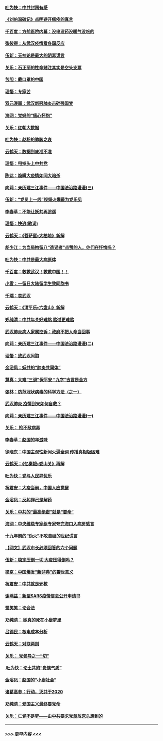 #### [吐为快：中共封网有感](../pages/nsc993/n11852575.md?t=02080622) 
#### [《刘伯温碑记》点明避开瘟疫的真言](../pages/nsc993/n11852128.md?t=02080622) 
#### [千百度：方舱医院内幕：没电没药没暖气没吃的](../pages/nsc993/n11850211.md?t=02080622) 
#### [张彼得：从武汉疫情看各国反应](../pages/nsc993/n11850102.md?t=02080622) 
#### [伍新：无神论是最大的阴毒谎言](../pages/nsc993/n11846129.md?t=02080622) 
#### [关乐：石正丽的性命赌注其实是空头支票](../pages/nsc993/n11846109.md?t=02080622) 
#### [苦胆：戴口罩的中国](../pages/nsc993/n11845576.md?t=02080622) 
#### [理悟：专家苦](../pages/nsc993/n11845564.md?t=02080622) 
#### [双元漫画：武汉新冠肺炎击碎强国梦](../pages/nsc993/n11843320.md?t=02080622) 
#### [海网：党妈的“瘟心怀抱”](../pages/nsc993/n11840740.md?t=02080622) 
#### [关乐：红朝大数据](../pages/nsc993/n11840675.md?t=02080622) 
#### [吐为快：赵粉的肺腑之哀](../pages/nsc993/n11840618.md?t=02080622) 
#### [云鹤天：数据到底准不准](../pages/nsc993/n11840325.md?t=02080622) 
#### [理悟：甩掉头上中共党](../pages/nsc993/n11838826.md?t=02080622) 
#### [陈达：隐瞒大疫情如同大暗杀](../pages/nsc993/n11838771.md?t=02080622) 
#### [向莉：亲历建三江事件——中国法治路漫漫(三)](../pages/nsc993/n11831825.md?t=02080622) 
#### [伍新：“党员上一线”视频火爆最为党乐见](../pages/nsc993/n11838200.md?t=02080622) 
#### [李春草：不能让妖共再逍遥](../pages/nsc993/n11838102.md?t=02080622) 
#### [理悟：快逃(歌词)](../pages/nsc993/n11838083.md?t=02080622) 
#### [云鹤天：《菩萨蛮▪大柏地》新解](../pages/nsc993/n11838059.md?t=02080622) 
#### [胡少江：为当局拘留八“造谣者”点赞的人，你们在忏悔吗？](../pages/nsc993/n11836801.md?t=02080622) 
#### [吐为快：中共是最大病原体](../pages/nsc993/n11836748.md?t=02080622) 
#### [千百度：救救武汉！救救中国！！](../pages/nsc993/n11836145.md?t=02080622) 
#### [小雪：一留日大陆留学生致同胞书](../pages/nsc993/n11834624.md?t=02080622) 
#### [千瑞：哀武汉](../pages/nsc993/n11833647.md?t=02080622) 
#### [云鹤天：《清平乐▪六盘山》新解](../pages/nsc993/n11833611.md?t=02080622) 
#### [郑纯清：中共年关好难熬 熬过更难熬](../pages/nsc993/n11833489.md?t=02080622) 
#### [武汉肺炎病人家属控诉：政府不把人命当回事](../pages/nsc993/n11833205.md?t=02080622) 
#### [向莉：亲历建三江事件——中国法治路漫漫(二)](../pages/nsc993/n11829102.md?t=02080622) 
#### [理悟：致武汉同胞](../pages/nsc993/n11831522.md?t=02080622) 
#### [金浴凤：妖共的“肺炎共同体”](../pages/nsc993/n11829448.md?t=02080622) 
#### [慧真：大难“三退”保平安 “九字”吉言是金方](../pages/nsc993/n11829501.md?t=02080622) 
#### [张林：防范冠状病毒的科学方法（之一）](../pages/nsc993/n11828618.md?t=02080622) 
#### [武汉肺炎 疫情到来如何自救？](../pages/nsc993/n11827632.md?t=02080622) 
#### [向莉：亲历建三江事件——中国法治路漫漫(一)](../pages/nsc993/n11827190.md?t=02080622) 
#### [关乐： 枪不敌病毒](../pages/nsc993/n11826746.md?t=02080622) 
#### [李春草：赵国的年滋味](../pages/nsc993/n11826321.md?t=02080622) 
#### [徐晓东：中国主观性新闻火遍全网 传播真相极困难](../pages/nsc993/n11826508.md?t=02080622) 
#### [云鹤天：《忆秦娥▪娄山关》再解](../pages/nsc993/n11824682.md?t=02080622) 
#### [吐为快：党与人民异忧乐](../pages/nsc993/n11824660.md?t=02080622) 
#### [祝君安：大疫当前，中国人应觉醒](../pages/nsc993/n11821946.md?t=02080622) 
#### [金浴凤：反躬罪己是解药](../pages/nsc993/n11820280.md?t=02080622) 
#### [关乐：中共的“最高绝密”就是“要命”](../pages/nsc993/n11816946.md?t=02080622) 
#### [海网：中央维稳专家组专家夸完海口入病房感言](../pages/nsc993/n11815138.md?t=02080622) 
#### [十九年前的“伪火”不攻自破的世纪谎言](../pages/nsc993/n11813238.md?t=02080622) 
#### [【网文】武汉市长必须回答的六个问题](../pages/nsc993/n11813848.md?t=02080622) 
#### [伍新：稳定压倒一切 大疫压得倒吗？](../pages/nsc993/n11812634.md?t=02080622) 
#### [梁京：中国爆发“新非典”的警世意义](../pages/nsc993/n11812554.md?t=02080622) 
#### [祝君安：中共就是邪教](../pages/nsc993/n11812431.md?t=02080622) 
#### [谢燕益：新型SARS疫情信息公开申请书](../pages/nsc993/n11808840.md?t=02080622) 
#### [蜀笑笑：论合法](../pages/nsc993/n11808064.md?t=02080622) 
#### [郑纯清： 她真的死在小康梦里](../pages/nsc993/n11806623.md?t=02080622) 
#### [吕锡民：核电成本分析](../pages/nsc993/n11806284.md?t=02080622) 
#### [云鹤天：对联两则](../pages/nsc993/n11805957.md?t=02080622) 
#### [关乐： 党领导之一“切”](../pages/nsc993/n11804505.md?t=02080622) 
#### [ 吐为快：论土共的“贵族气质”](../pages/nsc993/n11804490.md?t=02080622) 
#### [金浴凤：赵国的“小康社会”](../pages/nsc993/n11804452.md?t=02080622) 
#### [诸葛高参：行动，灭共于2020](../pages/nsc993/n11804120.md?t=02080622) 
#### [郑纯清：爱国主义最终要党命](../pages/nsc993/n11802197.md?t=02080622) 
#### [关乐：亡党不是梦——由中共要求党章放床头想到的](../pages/nsc993/n11802156.md?t=02080622) 

----
#### [ >>> 更早内容 <<< ](../indexes/nsc993-earlier.md)
